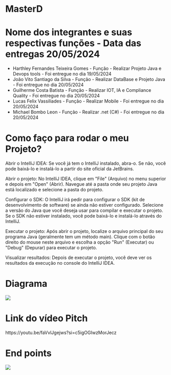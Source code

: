 # MasterD

<h1>Nome dos integrantes e suas respectivas funções -  Data das entregas 20/05/2024</h1>
<ul>
  <li>Harthley Fernandes Teixeira Gomes -  Função -  Realizar Projeto Java e Devops tools - Foi entregue no dia 19/05/2024</li>
  <li>João Vito Santiago da Silva - Função -  Realizar DataBase e Projeto Java - Foi entregue no dia 20/05/2024</li>
  <li>Guilherme Costa Batista - Função - Realizar IOT, IA e Compliance Quality - Foi entregue no dia 20/05/2024</li>
  <li>Lucas Felix Vassiliades - Função - Realizar Mobile - Foi entregue no dia 20/05/2024</li>
  <li>Michael Bombo Leon - Função - Realizar .net (C#) - Foi entregue no dia 20/05/2024</li>
</ul>

<h1>Como faço para rodar o meu Projeto?</h1>

<p>Abrir o IntelliJ IDEA: Se você já tem o IntelliJ instalado, abra-o. Se não, você pode baixá-lo e instalá-lo a partir do site oficial da JetBrains.

Abrir o projeto: No IntelliJ IDEA, clique em "File" (Arquivo) no menu superior e depois em "Open" (Abrir). Navegue até a pasta onde seu projeto Java está localizado e selecione a pasta do projeto.

Configurar o SDK: O IntelliJ irá pedir para configurar o SDK (kit de desenvolvimento de software) se ainda não estiver configurado. Selecione a versão do Java que você deseja usar para compilar e executar o projeto. Se o SDK não estiver instalado, você pode baixá-lo e instalá-lo através do IntelliJ.

Executar o projeto: Após abrir o projeto, localize o arquivo principal do seu programa Java (geralmente tem um método main). Clique com o botão direito do mouse neste arquivo e escolha a opção "Run" (Executar) ou "Debug" (Depurar) para executar o projeto.

Visualizar resultados: Depois de executar o projeto, você deve ver os resultados da execução no console do IntelliJ IDEA.</p>

<h1>Diagrama</h1> 
<img src="documentacao/diagrama.png">

<h1>Link do vídeo Pitch</h1>
<p>https://youtu.be/faVvlJgejws?si=c5igOGIwzMorJecz</p>

<h1>End points</h1>
<img src="documentacao/img.png">
